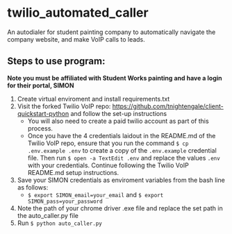 # twilio_automated_caller
An autodialer for student painting company to automatically navigate the company website, and make VoIP calls to leads.


## Steps to use program:
**Note you must be affiliated with Student Works painting and have a login for their portal, SIMON**

1. Create virtual enviroment and install requirements.txt
2. Visit the forked Twilio VoIP repo: https://github.com/tnightengale/client-quickstart-python and follow the set-up instructions
    * You will also need to create a paid twilio account as part of this process.
    * Once you have the 4 credentials laidout in the README.md of the Twilio VoIP repo, ensure that you run the command `$ cp .env.example .env` to create a copy of the `.env.example` credential file. Then run `$ open -a TextEdit .env` and replace the values `.env ` with your credentials. Continue following the Twilio VoIP README.md setup instructions. 
3. Save your SIMON credentials as enviroment variables from the bash line as follows:
    * `$ export SIMON_email=your_email` and `$ export SIMON_pass=your_password`
4. Note the path of your chrome driver .exe file and replace the set path in the auto_caller.py file
5. Run `$ python auto_caller.py`
